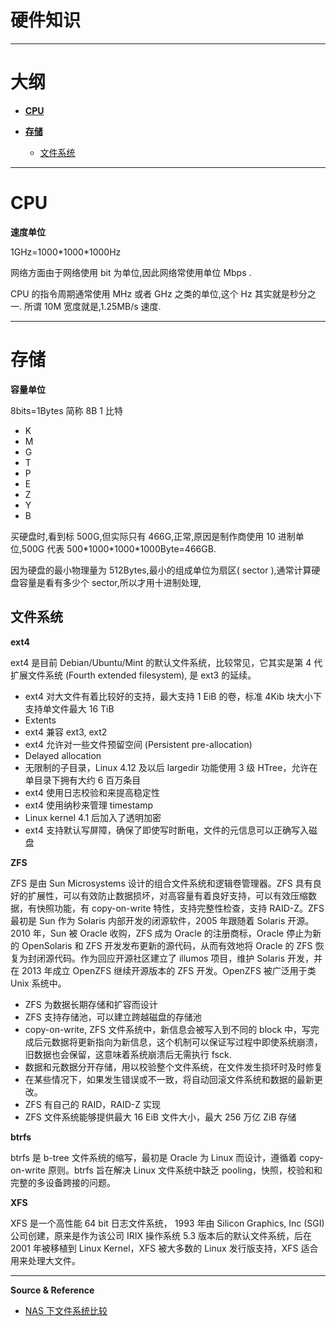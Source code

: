 # 硬件知识

---

# 大纲

* **[CPU](#CPU)**

* **[存储](#存储)**
    * [文件系统](#文件系统)

---

# CPU

**速度单位**

1GHz=1000\*1000\*1000Hz

网络方面由于网络使用 bit 为单位,因此网络常使用单位 Mbps .

CPU 的指令周期通常使用 MHz 或者 GHz 之类的单位,这个 Hz 其实就是秒分之一.
所谓 10M 宽度就是,1.25MB/s 速度.

---

# 存储

**容量单位**

8bits=1Bytes 简称 8B 1 比特

- K
- M
- G
- T
- P
- E
- Z
- Y
- B

买硬盘时,看到标 500G,但实际只有 466G,正常,原因是制作商使用 10 进制单位,500G 代表 500\*1000\*1000\*1000Byte=466GB.

因为硬盘的最小物理量为 512Bytes,最小的组成单位为扇区( sector ),通常计算硬盘容量是看有多少个 sector,所以才用十进制处理,

## 文件系统

**ext4**

ext4 是目前 Debian/Ubuntu/Mint 的默认文件系统，比较常见，它其实是第 4 代扩展文件系统 (Fourth extended filesystem), 是 ext3 的延续。
- ext4 对大文件有着比较好的支持，最大支持 1 EiB 的卷，标准 4Kib 块大小下支持单文件最大 16 TiB
- Extents
- ext4 兼容 ext3, ext2
- ext4 允许对一些文件预留空间 (Persistent pre-allocation)
- Delayed allocation
- 无限制的子目录，Linux 4.12 及以后 largedir 功能使用 3 级 HTree，允许在单目录下拥有大约 6 百万条目
- ext4 使用日志校验和来提高稳定性
- ext4 使用纳秒来管理 timestamp
- Linux kernel 4.1 后加入了透明加密
- ext4 支持默认写屏障，确保了即使写时断电，文件的元信息可以正确写入磁盘

**ZFS**

ZFS 是由 Sun Microsystems 设计的组合文件系统和逻辑卷管理器。ZFS 具有良好的扩展性，可以有效防止数据损坏，对高容量有着良好支持，可以有效压缩数据，有快照功能，有 copy-on-write 特性，支持完整性检查，支持 RAID-Z。ZFS 最初是 Sun 作为 Solaris 内部开发的闭源软件，2005 年跟随着 Solaris 开源。2010 年，Sun 被 Oracle 收购，ZFS 成为 Oracle 的注册商标，Oracle 停止为新的 OpenSolaris 和 ZFS 开发发布更新的源代码，从而有效地将 Oracle 的 ZFS 恢复为封闭源代码。作为回应开源社区建立了 illumos 项目，维护 Solaris 开发，并在 2013 年成立 OpenZFS 继续开源版本的 ZFS 开发。OpenZFS 被广泛用于类 Unix 系统中。

- ZFS 为数据长期存储和扩容而设计
- ZFS 支持存储池，可以建立跨越磁盘的存储池
- copy-on-write, ZFS 文件系统中，新信息会被写入到不同的 block 中，写完成后元数据将更新指向为新信息，这个机制可以保证写过程中即使系统崩溃，旧数据也会保留，这意味着系统崩溃后无需执行 fsck.
- 数据和元数据分开存储，用以校验整个文件系统，在文件发生损坏时及时修复
- 在某些情况下，如果发生错误或不一致，将自动回滚文件系统和数据的最新更改。
- ZFS 有自己的 RAID，RAID-Z 实现
- ZFS 文件系统能够提供最大 16 EiB 文件大小，最大 256 万亿 ZiB 存储

**btrfs**

btrfs 是 b-tree 文件系统的缩写，最初是 Oracle 为 Linux 而设计，遵循着 copy-on-write 原则。btrfs 旨在解决 Linux 文件系统中缺乏 pooling，快照，校验和和完整的多设备跨接的问题。

**XFS**

XFS 是一个高性能 64 bit 日志文件系统， 1993 年由 Silicon Graphics, Inc (SGI) 公司创建，原来是作为该公司 IRIX 操作系统 5.3 版本后的默认文件系统，后在 2001 年被移植到 Linux Kernel，XFS 被大多数的 Linux 发行版支持，XFS 适合用来处理大文件。

---

**Source & Reference**
- [NAS 下文件系统比较](http://einverne.github.io/post/2020/02/linux-nas-file-system.html)
